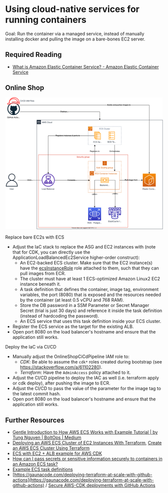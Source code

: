 # Using cloud-native services for running containers

Goal: Run the container via a managed service, instead of manually installing docker and pulling the image on a bare-bones EC2 server.

## Required Reading

- [What is Amazon Elastic Container Service? - Amazon Elastic Container Service](https://docs.aws.amazon.com/AmazonECS/latest/developerguide/Welcome.html)

## Online Shop

![Application Diagram](./diagrams/310.drawio.svg)

Replace bare EC2s with ECS
- Adjust the IaC stack to replace the ASG and EC2 instances with (note that for CDK, you can directly use the ApplicationLoadBalancedEc2Service higher-order construct):
  - An EC2-backed ECS cluster. Make sure that the EC2 instance(s) have the [ecsInstanceRole](https://docs.aws.amazon.com/AmazonECS/latest/developerguide/instance_IAM_role.html) role attached to them, such that they can pull images from ECR.
  - The cluster must have at least 1 ECS-optimized Amazon Linux2 EC2 instance beneath it.
  - A task definition that defines the container, image tag, environment variables, the port (8080) that is exposed and the resources needed by the container (at least 0.5 vCPU and 768 RAM).
  - Store the DB password in a SSM Parameter or Secret Manager Secret (trial is just 30 days) and reference it inside the task definition (instead of hardcoding the password). 
  - An ECS service that uses this task definition inside your ECS cluster.
- Register the ECS service as the target for the existing ALB.
- Open port 8080 on the load balancer's hostname and ensure that the application still works.

Deploy the IaC via CI/CD
- Manually adjust the OnlineShopCiCdPipeline IAM role to:
  - *CDK*: Be able to assume the `cdk*` roles created during bootstrap (see https://stackoverflow.com/a/61102280).
  - *Terraform*: Have the `AdminAccess` policy attached to it.
- Adjust the CI/CD pipeline to deploy the IAC as well (i.e. terraform apply or cdk deploy), after pushing the image to ECR.
- Adjust the CI/CD to pass the value of the parameter for the image tag to the latest commit hash.
- Open port 8080 on the load balancer's hostname and ensure that the application still works.

## Further Resources

- [Gentle Introduction to How AWS ECS Works with Example Tutorial | by Tung Nguyen | BoltOps | Medium](https://medium.com/boltops/gentle-introduction-to-how-aws-ecs-works-with-example-tutorial-cea3d27ce63d)
- [Deploying an AWS ECS Cluster of EC2 Instances With Terraform](https://medium.com/swlh/creating-an-aws-ecs-cluster-of-ec2-instances-with-terraform-85a10b5cfbe3), [Create an AWS ECS Cluster Using Terraform](https://dev.to/thnery/create-an-aws-ecs-cluster-using-terraform-g80)
- [ECS with EC2 + ALB example for AWS CDK](https://github.com/aws-samples/aws-cdk-examples/tree/master/typescript/ecs/ecs-service-with-advanced-alb-config)
- [How can I pass secrets or sensitive information securely to containers in an Amazon ECS task?](https://aws.amazon.com/premiumsupport/knowledge-center/ecs-data-security-container-task/)
- [Example ECS task definitions](https://docs.aws.amazon.com/AmazonECS/latest/developerguide/example_task_definitions.html)
- [https://gaunacode.com/deploying-terraform-at-scale-with-github-actions](https://gaunacode.com/deploying-terraform-at-scale-with-github-actions) / [Secure AWS-CDK deployments with GitHub Actions](https://dev.to/simonireilly/secure-aws-cdk-deployments-with-github-actions-3jfk)